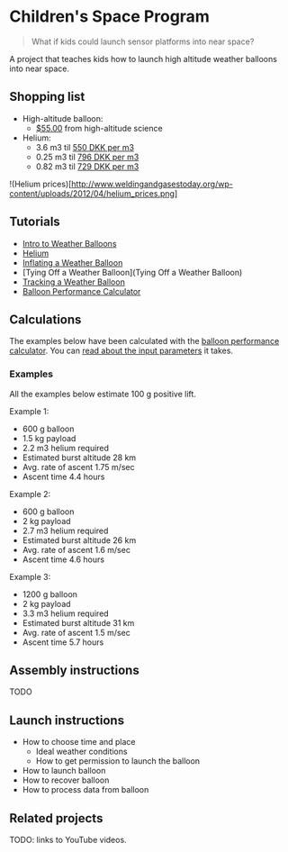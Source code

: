 # Children's Space Program

> What if kids could launch sensor platforms into near space?

A project that teaches kids how to launch high altitude weather balloons into near space.

## Shopping list

* High-altitude balloon:
    * [$55.00](http://www.highaltitudescience.com/products/600-g-near-space-balloon) from high-altitude science
* Helium:
    * 3.6 m3 til [550 DKK per m3](http://www.pegani.dk/dk/product/helium/ballongas-20-l.aspx)
    * 0.25 m3 til [796 DKK per m3](http://www.mintemafest.dk/Info/Ballongas/Heliumgas_uden_Balloner/Lille_Helium_Gas_Cylinder_uden_Balloner_-_Single.html)
    * 0.82 m3 til [729 DKK per m3](http://www.mintemafest.dk/Info/Ballongas/Heliumgas_uden_Balloner/Stor_Helium_Gas_Cylinder_uden_Balloner_-_Pakke_med_2.html)


!(Helium prices)[http://www.weldingandgasestoday.org/wp-content/uploads/2012/04/helium_prices.png]

## Tutorials

* [Intro to Weather Balloons](http://www.highaltitudescience.com/pages/intro-to-weather-balloons)
* [Helium](http://www.highaltitudescience.com/pages/helium)
* [Inflating a Weather Balloon](http://www.highaltitudescience.com/pages/how-to-inflate-a-weather-balloon)
* [Tying Off a Weather Balloon](Tying Off a Weather Balloon)
* [Tracking a Weather Balloon](http://www.highaltitudescience.com/pages/tracking-a-weather-balloon)
* [Balloon Performance Calculator](http://www.highaltitudescience.com/pages/balloon-performance-calculator)

## Calculations

The examples below have been calculated with the [balloon performance calculator](http://tools.highaltitudescience.com/). You can [read about the input parameters](http://www.highaltitudescience.com/pages/balloon-performance-calculator) it takes.

### Examples

All the examples below estimate 100 g positive lift.

Example 1:
* 600 g balloon
* 1.5 kg payload
* 2.2 m3 helium required
* Estimated burst altitude 28 km
* Avg. rate of ascent 1.75 m/sec
* Ascent time 4.4 hours

Example 2:
* 600 g balloon
* 2 kg payload
* 2.7 m3 helium required
* Estimated burst altitude 26 km
* Avg. rate of ascent 1.6 m/sec
* Ascent time 4.6 hours

Example 3:
* 1200 g balloon
* 2 kg payload
* 3.3 m3 helium required
* Estimated burst altitude 31 km
* Avg. rate of ascent 1.5 m/sec
* Ascent time 5.7 hours



## Assembly instructions

TODO

## Launch instructions

* How to choose time and place
    * Ideal weather conditions
    * How to get permission to launch the balloon
* How to launch balloon
* How to recover balloon
* How to process data from balloon

## Related projects

TODO: links to YouTube videos.

